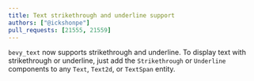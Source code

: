 ```yaml
---
title: Text strikethrough and underline support
authors: ["@ickshonpe"]
pull_requests: [21555, 21559]
---
```


`bevy_text` now supports strikethrough and underline. To display text with strikethrough or underline, just add the `Strikethrough` or `Underline` components to any `Text`, `Text2d`, or `TextSpan` entity.
